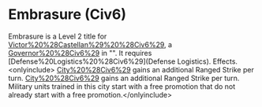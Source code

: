 # Embrasure (Civ6)

Embrasure is a Level 2 title for [Victor%20%28Castellan%29%20%28Civ6%29](Victor), a [Governor%20%28Civ6%29](Governor) in "". It requires [Defense%20Logistics%20%28Civ6%29](Defense Logistics).
Effects.
&lt;onlyinclude&gt; [City%20%28Civ6%29](City) gains an additional Ranged Strike per turn.
 [City%20%28Civ6%29](City) gains an additional Ranged Strike per turn. Military units trained in this city start with a free promotion that do not already start with a free promotion.&lt;/onlyinclude&gt;